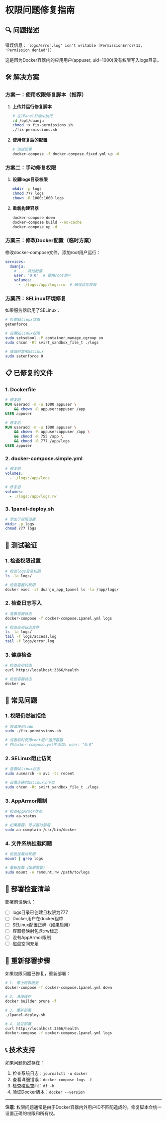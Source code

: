 # 权限问题修复指南

## 🔍 问题描述

错误信息：`'logs/error.log' isn't writable [PermissionError(13, 'Permission denied')]`

这是因为Docker容器内的应用用户(appuser, uid=1000)没有权限写入logs目录。

## 🛠️ 解决方案

### 方案一：使用权限修复脚本（推荐）

1. **上传并运行修复脚本**
   ```bash
   # 在1Panel终端中执行
   cd /opt/duanju
   chmod +x fix-permissions.sh
   ./fix-permissions.sh
   ```

2. **使用修复后的配置**
   ```bash
   # 测试部署
   docker-compose -f docker-compose.fixed.yml up -d
   ```

### 方案二：手动修复权限

1. **设置logs目录权限**
   ```bash
   mkdir -p logs
   chmod 777 logs
   chown -R 1000:1000 logs
   ```

2. **重新构建容器**
   ```bash
   docker-compose down
   docker-compose build --no-cache
   docker-compose up -d
   ```

### 方案三：修改Docker配置（临时方案）

修改docker-compose文件，添加root用户运行：

```yaml
services:
  duanju:
    # ... 其他配置
    user: "0:0"  # 使用root用户
    volumes:
      - ./logs:/app/logs:rw  # 确保读写权限
```

### 方案四：SELinux环境修复

如果服务器启用了SELinux：

```bash
# 检查SELinux状态
getenforce

# 设置SELinux权限
sudo setsebool -P container_manage_cgroup on
sudo chcon -Rt svirt_sandbox_file_t ./logs

# 或临时禁用SELinux
sudo setenforce 0
```

## 📋 已修复的文件

### 1. Dockerfile
```dockerfile
# 修复前
RUN useradd -m -u 1000 appuser \
    && chown -R appuser:appuser /app
USER appuser

# 修复后  
RUN useradd -m -u 1000 appuser \
    && chown -R appuser:appuser /app \
    && chmod -R 755 /app \
    && chmod -R 777 /app/logs
USER appuser
```

### 2. docker-compose.simple.yml
```yaml
# 修复前
volumes:
  - ./logs:/app/logs

# 修复后
volumes:
  - ./logs:/app/logs:rw
```

### 3. 1panel-deploy.sh
```bash
# 添加了权限设置
mkdir -p logs
chmod 777 logs
```

## 🧪 测试验证

### 1. 检查权限设置
```bash
# 检查logs目录权限
ls -la logs/

# 检查容器内权限
docker exec -it duanju_app_1panel ls -la /app/logs/
```

### 2. 检查日志写入
```bash
# 查看容器日志
docker-compose -f docker-compose.1panel.yml logs

# 检查应用日志文件
ls -la logs/
tail -f logs/access.log
tail -f logs/error.log
```

### 3. 健康检查
```bash
# 检查应用状态
curl http://localhost:3366/health

# 检查容器状态
docker ps
```

## 🚨 常见问题

### 1. 权限仍然被拒绝
```bash
# 尝试使用sudo
sudo ./fix-permissions.sh

# 或者临时使用root用户运行容器
# 在docker-compose.yml中添加: user: "0:0"
```

### 2. SELinux阻止访问
```bash
# 查看SELinux日志
sudo ausearch -m avc -ts recent

# 设置正确的SELinux上下文
sudo chcon -Rt svirt_sandbox_file_t ./logs
```

### 3. AppArmor限制
```bash
# 检查AppArmor状态
sudo aa-status

# 如果需要，可以暂时禁用
sudo aa-complain /usr/bin/docker
```

### 4. 文件系统挂载问题
```bash
# 检查挂载点权限
mount | grep logs

# 重新挂载（如果需要）
sudo mount -o remount,rw /path/to/logs
```

## 📝 部署检查清单

部署前请确认：

- [ ] logs目录已创建且权限为777
- [ ] Docker用户在docker组中
- [ ] SELinux配置正确（如果启用）
- [ ] 容器卷映射包含:rw标志
- [ ] 没有AppArmor限制
- [ ] 磁盘空间充足

## 🔄 重新部署步骤

如果权限问题已修复，重新部署：

```bash
# 1. 停止现有服务
docker-compose -f docker-compose.1panel.yml down

# 2. 清理缓存
docker builder prune -f

# 3. 重新部署
./1panel-deploy.sh

# 4. 验证部署
curl http://localhost:3366/health
docker-compose -f docker-compose.1panel.yml logs
```

## 📞 技术支持

如果问题仍然存在：

1. 检查系统日志：`journalctl -u docker`
2. 查看详细错误：`docker-compose logs -f`
3. 检查磁盘空间：`df -h`
4. 验证Docker版本：`docker --version`

---

**注意**: 权限问题通常是由于Docker容器内外用户ID不匹配造成的。修复脚本会统一设置正确的权限和所有权。